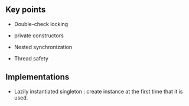 

## Key points  
- Double-check locking
    
- private constructors
    
- Nested synchronization
    
- Thread safety

## Implementations
- Lazily instantiated singleton : create instance at the first time that it is used.
